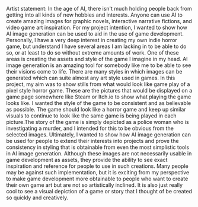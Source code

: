 Artist statement: In the age of AI, there isn't much holding people back from getting into all kinds of new hobbies and interests. Anyone can use AI to create amazing images for graphic novels, interactive narrative fictions, and video game art inspiration. For my project intention, I wanted to show how AI image generation can be used to aid in the use of game development. Personally, I have a very deep interest in creating my own indie horror game, but understand I have several areas I am lacking in to be able to do so, or at least to do so without extreme amounts of work. One of these areas is creating the assets and style of the game I imagine in my head. AI image generation is an amazing tool for somebody like me to be able to see their visions come to life. There are many styles in which images can be generated which can suite almost any art style used in games. In this project, my aim was to show stills from what would look like game play of a pixel style horror game. These are the pictures that would be displayed on a game page somewhere like Steam or Itch.io to show what playing the game looks like. I wanted the style of the game to be consistent and as believable as possible. The game should look like a horror game and keep up similar visuals to continue to look like the same game is being played in each picture.The story of the game is simply depicted as a police woman who is investigating a murder, and I intended for this to be obvious from the selected images. Ultimately, I wanted to show how AI image generation can be used for people to extend their interests into projects and prove the consistency in styling that is obtainable from even the most simplistic tools in AI image generation. Although these images are not necessarily usable in game development as assets, they provide the ability to see exact inspiration and reference for people to use in such creations. Many people may be against such implementation, but it is exciting from my perspective to make game development more obtainable to people who want to create their own game art but are not so artistically inclined. It is also just really cool to see a visual depiction of a game or story that I thought of be created so quickly and creatively. 
